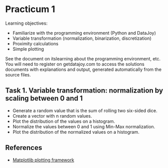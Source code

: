 Practicum 1
===========

Learning objectives:

  - Familiarize with the programming environment (Python and DataJoy)
  - Variable transformation (normalization, binarization, discretization)
  - Proximity calculations
  - Simple plotting


See the document on itslearning about the programming environment, etc.
You will need to register on getdatajoy.com to access the solutions documents 
with explanations and output, generated automatically from the source files.


## Task 1. Variable transformation: normalization by scaling between 0 and 1
 
  - Generate a random value that is the sum of rolling two six-sided dice.
  - Create a vector with n random values.
  - Plot the distribution of the values on a histogram.
  - Normalize the values between 0 and 1 using Min-Max normalization.
  - Plot the distribution of the normalized values on a histogram.


## References

  - [Matplotlib plotting framework](http://matplotlib.org/api/pyplot_api.html)
    